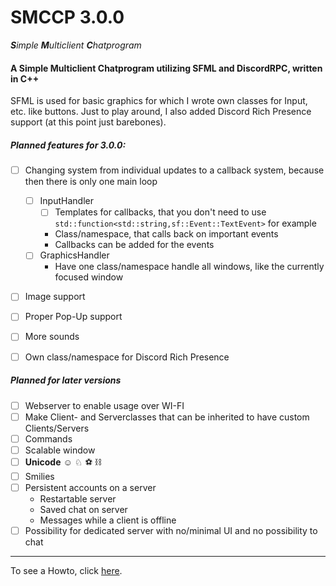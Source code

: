 # **SMCCP** 3.0.0

***S**imple **M**ulticlient **C**hatprogram*



#### A Simple Multiclient Chatprogram utilizing SFML and DiscordRPC, written in C++

SFML is used for basic graphics for which I wrote own classes for Input, etc. like buttons. Just to play around, I also added Discord Rich Presence support (at this point just barebones).



##### Planned features for 3.0.0:

- [ ] Changing system from individual updates to a callback system, because then there is only one main loop
  - [ ] InputHandler
    - [ ] Templates for callbacks, that you don't need to use ```std::function<std::string,sf::Event::TextEvent>``` for example
    - Class/namespace, that calls back on important events
    - Callbacks can be added for the events
  - [ ] GraphicsHandler
    - Have one class/namespace handle all windows, like the currently focused window 
- [ ] Image support
- [ ] Proper Pop-Up support
- [ ] More sounds
- [ ] Own class/namespace for Discord Rich Presence 



##### Planned for later versions

- [ ] Webserver to enable usage over WI-FI
- [ ] Make Client- and Serverclasses that can be inherited to have custom Clients/Servers
- [ ] Commands
- [ ] Scalable window
- [ ] **Unicode** ☺ ♘ ⚽ ⛓ 
- [ ] Smilies
- [ ] Persistent accounts on a server
  - Restartable server
  - Saved chat on server
  - Messages while a client is offline
- [ ] Possibility for dedicated server with no/minimal UI and no possibility to chat

------------------------------------------

To see a Howto, click [here](HOWTO.md).